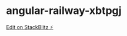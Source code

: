 # angular-railway-xbtpgj

[Edit on StackBlitz ⚡️](https://stackblitz.com/edit/angular-railway-xbtpgj)